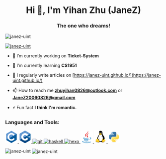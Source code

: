 <h1 align="center">Hi 👋, I'm Yihan Zhu (JaneZ)</h1>
<h3 align="center">The one who dreams!</h3>

<p align="left"> <img src="https://komarev.com/ghpvc/?username=janez-uint&label=Profile%20views&color=0e75b6&style=flat" alt="janez-uint" /> </p>

<p align="left"> <a href="https://github.com/ryo-ma/github-profile-trophy"><img src="https://github-profile-trophy.vercel.app/?username=janez-uint" alt="janez-uint" /></a> </p>

- 🔭 I’m currently working on **Ticket-System**

- 🌱 I’m currently learning **CS1951**

- 📝 I regularly write articles on [https://janez-uint.github.io/](https://janez-uint.github.io/)

- 📫 How to reach me **zhuyihan0826@outlook.com** or **JaneZ20060826@gmail.com**

- ⚡ Fun fact **I think I'm romantic.**


<h3 align="left">Languages and Tools:</h3>
<p align="left"> <a href="https://www.cprogramming.com/" target="_blank" rel="noreferrer"> <img src="https://raw.githubusercontent.com/devicons/devicon/master/icons/c/c-original.svg" alt="c" width="40" height="40"/> </a> <a href="https://www.w3schools.com/cpp/" target="_blank" rel="noreferrer"> <img src="https://raw.githubusercontent.com/devicons/devicon/master/icons/cplusplus/cplusplus-original.svg" alt="cplusplus" width="40" height="40"/> </a> <a href="https://git-scm.com/" target="_blank" rel="noreferrer"> <img src="https://www.vectorlogo.zone/logos/git-scm/git-scm-icon.svg" alt="git" width="40" height="40"/> </a> <a href="https://www.haskell.org/" target="_blank" rel="noreferrer"> <img src="https://upload.wikimedia.org/wikipedia/commons/1/1c/Haskell-Logo.svg" alt="haskell" width="40" height="40"/> </a> <a href="hexo.io/" target="_blank" rel="noreferrer"> <img src="https://www.vectorlogo.zone/logos/hexoio/hexoio-icon.svg" alt="hexo" width="40" height="40"/> </a> <a href="https://www.java.com" target="_blank" rel="noreferrer"> <img src="https://raw.githubusercontent.com/devicons/devicon/master/icons/java/java-original.svg" alt="java" width="40" height="40"/> </a> <a href="https://www.linux.org/" target="_blank" rel="noreferrer"> <img src="https://raw.githubusercontent.com/devicons/devicon/master/icons/linux/linux-original.svg" alt="linux" width="40" height="40"/> </a> <a href="https://www.python.org" target="_blank" rel="noreferrer"> <img src="https://raw.githubusercontent.com/devicons/devicon/master/icons/python/python-original.svg" alt="python" width="40" height="40"/> </a> </p>

<p><img align="left" src="https://github-readme-stats.vercel.app/api/top-langs?username=janez-uint&show_icons=true&locale=en&layout=compact" alt="janez-uint" /></p>

<p>&nbsp;<img align="center" src="https://github-readme-stats.vercel.app/api?username=janez-uint&show_icons=true&locale=en" alt="janez-uint" /></p>


